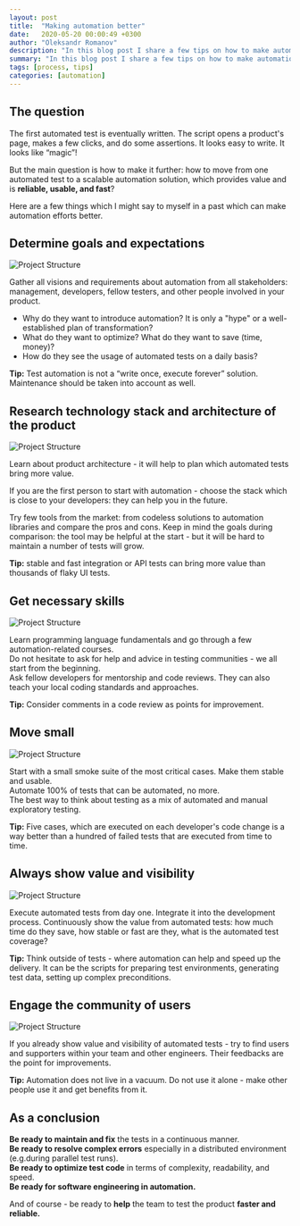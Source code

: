 ```yaml
---
layout: post
title:  "Making automation better"
date:   2020-05-20 00:00:49 +0300
author: "Oleksandr Romanov"
description: "In this blog post I share a few tips on how to make automation better"
summary: "In this blog post I share a few tips on how to make automation better"
tags: [process, tips]
categories: [automation]
---
```


## The question

The first automated test is eventually written. The script opens a product's page, makes a few clicks, and do some assertions. It looks easy to write. It looks like “magic”!  

But the main question is how to make it further: how to move from one automated test to a scalable automation solution, which provides value and is **reliable, usable, and fast**?  

Here are a few things which I might say to myself in a past which can make automation efforts better.  

## Determine goals and expectations

![Project Structure](/img/20200520/goals.jpg)

Gather all visions and requirements about automation from all stakeholders: management, developers, fellow testers, and other people involved in your product.  

- Why do they want to introduce automation? It is only a "hype" or a well-established plan of transformation?  
- What do they want to optimize? What do they want to save (time, money)?
- How do they see the usage of automated tests on a daily basis?  

**Tip:** Test automation is not a “write once, execute forever” solution. Maintenance should be taken into account as well.  

## Research technology stack and architecture of the product

![Project Structure](/img/20200520/research.jpg)

Learn about product architecture - it will help to plan which automated tests bring more value.  

If you are the first person to start with automation - choose the stack which is close to your developers: they can help you in the future.  

Try few tools from the market: from codeless solutions to automation libraries and compare the pros and cons. Keep in mind the goals during comparison: the tool may be helpful at the start - but it will be hard to maintain a number of tests will grow.  

**Tip:** stable and fast integration or API tests can bring more value than thousands of flaky UI tests.  

## Get necessary skills

![Project Structure](/img/20200520/skills.jpg)

Learn programming language fundamentals and go through a few automation-related courses.  
Do not hesitate to ask for help and advice in testing communities - we all start from the beginning.  
Ask fellow developers for mentorship and code reviews. They can also teach your local coding standards and approaches.  

**Tip:** Consider comments in a code review as points for improvement.  

## Move small

![Project Structure](/img/20200520/movesmall.jpg)

Start with a small smoke suite of the most critical cases. Make them stable and usable.  
Automate 100% of tests that can be automated, no more.  
The best way to think about testing as a mix of automated and manual exploratory testing.  

**Tip:** Five cases, which are executed on each developer's code change is a way better than a hundred of failed tests that are executed from time to time.  

## Always show value and visibility

![Project Structure](/img/20200520/visibility.jpg)

Execute automated tests from day one. Integrate it into the development process.
Continuously show the value from automated tests: how much time do they save, how stable or fast are they, what is the automated test coverage?  

**Tip:** Think outside of tests - where automation can help and speed up the delivery. It can be the scripts for preparing test environments, generating test data, setting up complex preconditions.  

## Engage the community of users

![Project Structure](/img/20200520/community.jpg)

If you already show value and visibility of automated tests - try to find users and supporters within your team and other engineers. Their feedbacks are the point for improvements.  

**Tip:** Automation does not live in a vacuum. Do not use it alone - make other people use it and get benefits from it.  

## As a conclusion

**Be ready to maintain and fix** the tests in a continuous manner.  
**Be ready to resolve complex errors** especially in a distributed environment (e.g.during parallel test runs).  
**Be ready to optimize test code** in terms of complexity, readability, and speed.  
**Be ready for software engineering in automation.**  

And of course - be ready to **help** the team to test the product **faster and reliable.**  
